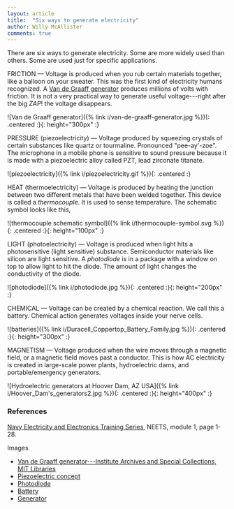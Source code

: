 ```yaml
---
layout: article
title:  "Six ways to generate electricity"
author: Willy McAllister
comments: true
---
```


There are six ways to generate electricity. Some are more widely used than others. Some are used just for specific applications.

FRICTION — Voltage is produced when you rub certain materials together, like a balloon on your sweater. This was the first kind of electricity humans recognized. A [Van de Graaff generator](https://libraries.mit.edu/_archives/exhibits/van-de-graaff/) produces millions of volts with friction. It is not a very practical way to generate useful voltage---right after the big $ZAP!$ the voltage disappears.

![Van de Graaff generator]({% link i/van-de-graaff-generator.jpg %}){: .centered :}{: height="300px" :}

PRESSURE (piezoelectricity) — Voltage produced by squeezing crystals of certain substances like quartz or tourmaline. Pronounced "pee-ay'-zoe". The  microphone in a mobile phone is sensitive to sound pressure because it is made with a piezoelectric alloy called PZT, lead zirconate titanate.  

![piezoelectricity]({% link i/piezoelectricity.gif %}){: .centered :}

HEAT (thermoelectricity) — Voltage is produced by heating the junction between two different metals that have been welded together. This device is called a *thermocouple*. It is used to sense temperature. The schematic symbol looks like this,

![thermocouple schematic symbol]({% link i/thermocouple-symbol.svg %}){: .centered :}{: height="100px" :}

LIGHT (photoelectricity) — Voltage is produced when light hits a photosensitive (light sensitive) substance. Semiconductor materials like silicon are light sensitive. A *photodiode* is in a package with a window on top to allow light to hit the diode. The amount of light changes the conductivity of the diode.

![photodiode]({% link i/photodiode.jpg %}){: .centered :}{: height="200px" :}

CHEMICAL — Voltage can be created by a chemical reaction. We call this a battery. Chemical action generates voltages inside your nerve cells.

![batteries]({% link i/Duracell_Coppertop_Battery_Family.jpg %}){: .centered :}{: height="300px" :}

MAGNETISM — Voltage produced when the wire moves through a
magnetic field, or a magnetic field moves past a conductor. This is how AC electricity is created in large-scale power plants, hydroelectric dams, and portable/emergency generators.

![Hydroelectric generators at Hoover Dam, AZ USA]({% link i/Hoover_Dam's_generators2.jpg %}){: .centered :}{: height="400px" :}

### References 

[Navy Electricity and Electronics Training Series](https://www.hnsa.org/wp-content/uploads/2014/04/mod01.pdf), NEETS, module 1, page 1-28.

Images
* [Van de Graaff generator---Institute Archives and Special Collections, MIT Libraries](https://libraries.mit.edu/archives/exhibits/van-de-graaff/)
* [Piezoelectric concept](https://upload.wikimedia.org/wikipedia/commons/c/c4/SchemaPiezo.gif)
* [Photodiode](https://www.rapidonline.com/osram-bpw21-silicon-photodiode-58-0138)
* [Battery](https://duracell.com)
* [Generator](https://commons.wikimedia.org/wiki/File:Hoover_Dam%27s_generators2.jpg)

